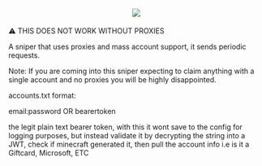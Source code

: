 
<h1 align="center" class="icon">
  <a>
    <img src="https://avatars.githubusercontent.com/u/84757238?v=4"></img>
  </a>
</h1>

⚠️ THIS DOES NOT WORK WITHOUT PROXIES

A sniper that uses proxies and mass account support, it sends periodic requests.

Note: If you are coming into this sniper expecting to claim anything with a single account and no proxies you will be highly disappointed.

accounts.txt format:

email:password
OR
bearertoken

the legit plain text bearer token, with this it wont save to the config for logging purposes, but instead validate it by decrypting the string into a JWT, check if minecraft generated it, then pull the account info i.e is it a Giftcard, Microsoft, ETC
